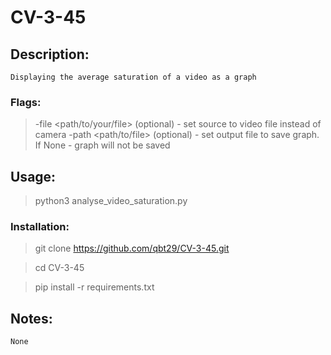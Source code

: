 # CV-3-45
## Description:
    Displaying the average saturation of a video as a graph
### Flags:
> -file <path/to/your/file> (optional) - set source to video file instead of camera
> -path <path/to/file> (optional) - set output file to save graph. If None - graph will not be saved
## Usage:
> python3 analyse_video_saturation.py <flags>
### Installation:
> git clone https://github.com/qbt29/CV-3-45.git

> cd CV-3-45

> pip install -r requirements.txt

## Notes:
    None